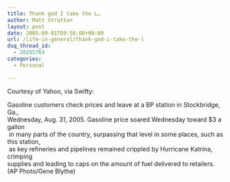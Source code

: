 ```yaml
---
title: Thank god I take the L…
author: Matt Stratton
layout: post
date: 2005-09-01T09:58:00+00:00
url: /life-in-general/thank-god-i-take-the-l
dsq_thread_id:
  - 28255763
categories:
  - Personal

---
```

Courtesy of Yahoo, via Swifty:

 <span class="postbody">Gasoline customers check prices and leave at a BP station in Stockbridge, Ga.,<br /> Wednesday, Aug. 31, 2005. Gasoline price soared Wednesday toward $3 a gallon<br /> &nbsp;in many parts of the country, surpassing that level in some places, such as this station,<br /> &nbsp;as key refineries and pipelines remained crippled by Hurricane Katrina, crimping<br /> supplies and leading to caps on the amount of fuel delivered to retailers.<br /> (AP Photo/Gene Blythe) </span>